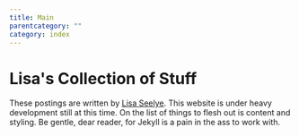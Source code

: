 ```yaml
---
title: Main
parentcategory: ""
category: index
---
```

# Lisa's Collection of Stuff

These postings are written by [Lisa Seelye](https://github.com/lisa). This website is under heavy development still at this time. On the list of things to flesh out is content and styling. Be gentle, dear reader, for Jekyll is a pain in the ass to work with.
